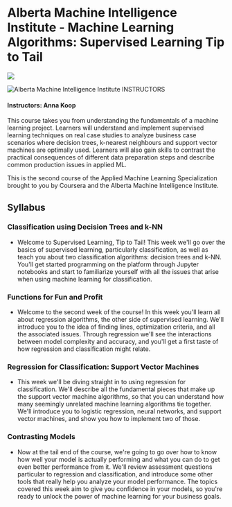 # Alberta Machine Intelligence Institute - Machine Learning Algorithms: Supervised Learning Tip to Tail

<img src="https://i.imgur.com/UWS6OcC.png">

![Alberta Machine Intelligence Institute](http://i.imgur.com/Qktqnu1.png) INSTRUCTORS
#### Instructors: Anna Koop

This course takes you from understanding the fundamentals of a machine learning project. Learners will understand and implement supervised learning techniques on real case studies to analyze business case scenarios where decision trees, k-nearest neighbours and support vector machines are optimally used. Learners will also gain skills to contrast the practical consequences of different data preparation steps and describe common production issues in applied ML.

This is the second course of the Applied Machine Learning Specialization brought to you by Coursera and the Alberta Machine Intelligence Institute.


## Syllabus

### Classification using Decision Trees and k-NN
- Welcome to Supervised Learning, Tip to Tail! This week we'll go over the basics of supervised learning, particularly classification, as well as teach you about two classification algorithms: decision trees and k-NN. You'll get started programming on the platform through Jupyter notebooks and start to familiarize yourself with all the issues that arise when using machine learning for classification.

### Functions for Fun and Profit
- Welcome to the second week of the course! In this week you'll learn all about regression algorithms, the other side of supervised learning. We'll introduce you to the idea of finding lines, optimization criteria, and all the associated issues. Through regression we'll see the interactions between model complexity and accuracy, and you'll get a first taste of how regression and classification might relate.

### Regression for Classification: Support Vector Machines
- This week we'll be diving straight in to using regression for classification. We'll describe all the fundamental pieces that make up the support vector machine algorithms, so that you can understand how many seemingly unrelated machine learning algorithms tie together. We'll introduce you to logistic regression, neural networks, and support vector machines, and show you how to implement two of those.

### Contrasting Models
- Now at the tail end of the course, we're going to go over how to know how well your model is actually performing and what you can do to get even better performance from it. We'll review assessment questions particular to regression and classification, and introduce some other tools that really help you analyze your model performance. The topics covered this week aim to give you confidence in your models, so you're ready to unlock the power of machine learning for your business goals.